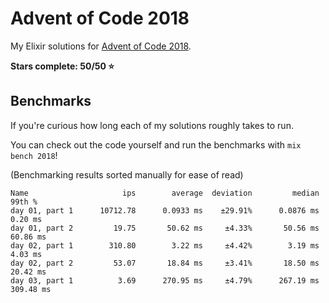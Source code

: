 # Advent of Code 2018

My Elixir solutions for [Advent of Code 2018](https://adventofcode.com/2018).

**Stars complete: 50/50 :star:**

## Benchmarks

If you're curious how long each of my solutions roughly takes to run.

You can check out the code yourself and run the benchmarks with `mix bench 2018`!

(Benchmarking results sorted manually for ease of read)

```
Name                     ips        average  deviation         median         99th %
day 01, part 1      10712.78      0.0933 ms    ±29.91%      0.0876 ms        0.20 ms
day 01, part 2         19.75       50.62 ms     ±4.33%       50.56 ms       60.86 ms
day 02, part 1        310.80        3.22 ms     ±4.42%        3.19 ms        4.03 ms
day 02, part 2         53.07       18.84 ms     ±3.41%       18.50 ms       20.42 ms
day 03, part 1          3.69      270.95 ms     ±4.79%      267.19 ms      309.48 ms
```
